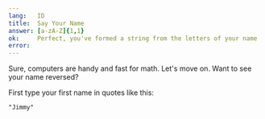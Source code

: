 ```yaml
---
lang:   ID
title:  Say Your Name
answer: [a-zA-Z]{1,1}
ok:     Perfect, you've formed a string from the letters of your name
error:  
---
```


Sure, computers are handy and fast for math. Let's move on. Want to see your name reversed?

First type your first name in quotes like this:

    "Jimmy"
